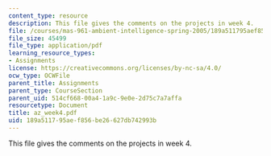 ```yaml
---
content_type: resource
description: This file gives the comments on the projects in week 4.
file: /courses/mas-961-ambient-intelligence-spring-2005/189a511795aef856be26627db742993b_az_week4.pdf
file_size: 45499
file_type: application/pdf
learning_resource_types:
- Assignments
license: https://creativecommons.org/licenses/by-nc-sa/4.0/
ocw_type: OCWFile
parent_title: Assignments
parent_type: CourseSection
parent_uid: 514cf668-00a4-1a9c-9e0e-2d75c7a7affa
resourcetype: Document
title: az_week4.pdf
uid: 189a5117-95ae-f856-be26-627db742993b
---
```

This file gives the comments on the projects in week 4.